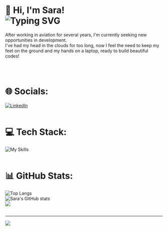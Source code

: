 # 👋 Hi, I'm Sara!</br> ![Typing SVG](https://readme-typing-svg.demolab.com/?lines=FULL-STACK+DEVELOPER)
 After working in aviation for several years, I'm currently seeking new opportunities in development.</br>
I've had my head in the clouds for too long, now I feel the need to keep my feet on the ground and my hands on a laptop, ready to build beautiful codes!

</br></br>








# 🌐 Socials:
[![LinkedIn](https://img.shields.io/badge/LinkedIn-%230077B5.svg?logo=linkedin&logoColor=white)](https://linkedin.com/in/saraporricino) 
</br></br>
# 💻 Tech Stack:
![My Skills](https://skillicons.dev/icons?i=js,html,css,angular,react,bootstrap,sass,java,postgres)</br></br>
# 📊 GitHub Stats:
![Top Langs](https://github-readme-stats.vercel.app/api/top-langs/?username=saraporri&theme=neon&layout=compact) </br>
![Sara's GitHub stats](https://github-readme-stats.vercel.app/api?username=saraporri&theme=neon&hide=prs,issues)</br>
![](https://github-readme-streak-stats.herokuapp.com/?user=saraporri&theme=neon&hide_border=false)</br></br>


---
![](https://visitcount.itsvg.in/api?id=saraporri&icon=2&color=11)

<!-- Proudly created with GPRM ( https://gprm.itsvg.in ) -->


